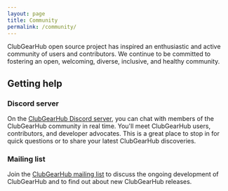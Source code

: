 ```yaml
---
layout: page
title: Community
permalink: /community/
---
```


ClubGearHub open source project has inspired an enthusiastic and active community of users and contributors. We continue to be committed to fostering an open, welcoming, diverse, inclusive, and healthy community.

## Getting help

### Discord server
On the [ClubGearHub Discord server](https://discord.gg/6QGbHmW3), you can chat with members of the ClubGearHub community in real time. You'll meet ClubGearHub users, contributors, and developer advocates. This is a great place to stop in for quick questions or to share your latest ClubGearHub discoveries.

### Mailing list
Join the [ClubGearHub mailing list](https://groups.google.com/g/clubgearhub/members) to discuss the ongoing development of ClubGearHub and to find out about new ClubGearHub releases.